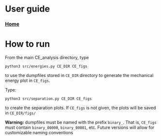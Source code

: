 # User guide

### [Home](./index.md)

# How to run
From the main CE_analysis directory, type 

```python3 src/energies.py CE_DIR CE_figs``` 

to use the dumpfiles stored in `CE_DIR` directory to generate the mechanical energy plot in `CE_figs`. 

Type:

```python3 src/separation.py CE_DIR CE_figs``` 

to create the separation plots. If `CE_figs` is not given, the plots will be saved in `CE_DIR/figs/`

**Warning:** dumpfiles must be named with the prefix `binary_`. That is, `CE_figs` must contain `binary_00000`, `binary_00001`, etc. Future versions will allow for customizable naming conventions